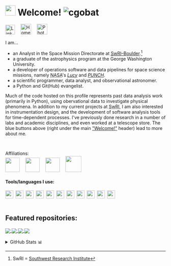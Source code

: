 <h1 id="welcome"><img src="https://4.bp.blogspot.com/-J_xJKJxlfLU/WblHnoKTFzI/AAAAAAAAR5A/ZLeP8nH95tsd4reJuThn8pan12wLXJqrgCLcBGAs/s1600/james_webb_transparent.png" width="32"/> Welcome! <img src="https://komarev.com/ghpvc/?username=cgobat&color=blue" alt="cgobat"/></h1>

<p id="buttons" align="left">
<a href="https://www.linkedin.com/in/caden-gobat/" target="_blank"><img height="30" alt="LinkedIn" src="https://brand.linkedin.com/content/dam/me/business/en-us/amp/brand-site/v2/bg/LI-Bug.svg.original.svg"></a>&emsp;
<a href="https://cgobat.github.io/" target="_blank"><img height="33" alt="Homepage" src="https://www.logolynx.com/images/logolynx/8d/8d22fff92e7d5249d75a8f931a1618c6.png"></a>&emsp;
<a href="https://cgobat.myportfolio.com/" target="_blank"><img height="33" alt="Photography" src="http://iconbug.com/data/b7/256/43f075cf23f97af278ed3e874b041405.png"></a>&emsp;
</p>

I am...
- an Analyst in the Space Mission Directorate at [<abbr title="Southwest Research Institute">SwRI</abbr>&ndash;Boulder](https://www.boulder.swri.edu/).[^1]
- a graduate of the astrophysics program at the George Washington University.
- a developer of operations software and data pipelines for space science missions, namely <abbr title="National Aeronautics and Space Administration">NASA</abbr>'s [*Lucy*](https://lucy.swri.edu/) and [*PUNCH*](https://punch.space.swri.edu/).
- a scientific programmer, data analyst, and observational astronomer.
- a Python and Git(Hub) evangelist.

Much of the code hosted on this profile represents past data analysis work (primarily in Python), using obervational data to investigate physical phenomena. In addition to my current projects at <abbr title="Southwest Research Institute">SwRI</abbr>, I am also interested in instrumentation design, and the development of software analysis tools for time-dependent processes. I've previously done research in a number of labs and academic disciplines, and even worked at a telescope store. The blue buttons above (right under the main ["Welcome!"](#welcome) header) lead to more about me.

<br>

<p align="left">
Affiliations:<br/>
<a href="https://www.boulder.swri.edu/doso/index.html" target="_blank"><img height="45" src="https://upload.wikimedia.org/wikipedia/commons/thumb/a/a0/Southwest_Research_Institute_(SwRI)_logo.svg/440px-Southwest_Research_Institute_(SwRI)_logo.svg.png"></a>&emsp;
<a href="https://physics.columbian.gwu.edu/" target="_blank"><img height="45" src="https://creativeservices.gwu.edu/sites/g/files/zaxdzs2746/f/downloads/gw_monogram_2c.png"></a>&emsp;
<a href="https://lucy.swri.edu/" target="_blank"><img height="45" src="http://lucy.swri.edu/img/Lucy_insignia.svg"></a>&emsp;
<a href="https://punch.space.swri.edu/" target="_blank"><img height="50" src="https://punch.space.swri.edu/images/punch-logo_240w.png"></a>&emsp;
</p>


#### Tools/languages I use:

<img height="25" src="https://cdn.jsdelivr.net/npm/simple-icons@3.10.0/icons/python.svg">&ensp;<img height="25" src="https://cdn.jsdelivr.net/npm/simple-icons@3.10.0/icons/jupyter.svg">&ensp;<img height="25" src="https://cdn.jsdelivr.net/npm/simple-icons@3.10.0/icons/pandas.svg">&ensp;<img height="25" src="https://cdn.jsdelivr.net/npm/simple-icons@3.10.0/icons/numpy.svg">&ensp;<img height="25" src="https://cdn.jsdelivr.net/npm/simple-icons@3.10.0/icons/cplusplus.svg">&ensp;<img height="25" src="https://cdn.jsdelivr.net/npm/simple-icons@3.10.0/icons/github.svg">&ensp;<img height="25" src="https://cdn.jsdelivr.net/npm/simple-icons@3.10.0/icons/wolfram.svg">&ensp;<img height="25" src="https://cdn.jsdelivr.net/npm/simple-icons@3.10.0/icons/gnubash.svg">&ensp;<img height="25" src="https://cdn.jsdelivr.net/npm/simple-icons@3.10.0/icons/visualstudiocode.svg">&ensp;<img height="25" src="https://cdn.jsdelivr.net/npm/simple-icons@3.10.0/icons/adobe.svg">&ensp;<img height="25" src="https://cdn.jsdelivr.net/npm/simple-icons@3.10.0/icons/dassaultsystemes.svg"><br><br>


## Featured repositories:

<a href="https://github.com/cgobat/dark-GRBs" target="_blank">
 <img align="center" src="https://github-readme-stats.vercel.app/api/pin/?username=cgobat&repo=dark-GRBs&theme=dark"/>
</a>
<a href="https://github.com/cgobat/asymmetric_uncertainty/" target="_blank">
  <img align="center" src="https://github-readme-stats.vercel.app/api/pin/?username=cgobat&repo=asymmetric_uncertainty&theme=dark"/>
</a>
<a href="https://github.com/cgobat/XDBS/" target="_blank">
  <img align="center" src="https://github-readme-stats.vercel.app/api/pin/?username=cgobat&repo=XDBS&theme=dark"/>
</a>
<a href="https://github.com/cgobat/astro-instruments/" target="_blank">
  <img align="center" src="https://github-readme-stats.vercel.app/api/pin/?username=cgobat&repo=astro-instruments&theme=dark"/>
</a>
<br><br>

<details>
<summary>GitHub Stats 📊</summary>
<p align="center"> <img src="https://github-readme-stats.vercel.app/api?username=cgobat&show_icons=true&theme=dark" alt="cgobat">
<!-- <img src="https://github-readme-stats.vercel.app/api/top-langs/?username=cgobat&theme=dark"> -->
</p>
</details>

[^1]: SwRI = [Southwest Research Institute](https://www.swri.org/)

